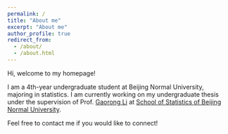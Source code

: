 ```yaml
---
permalink: /
title: "About me"
excerpt: "About me"
author_profile: true
redirect_from: 
  - /about/
  - /about.html
---
```


Hi, welcome to my homepage!

I am a 4th-year undergraduate student at Beijing Normal University, majoring in statistics. I am currently working on my undergraduate thesis under the supervision of Prof. [Gaorong Li](http://stat.bnu.edu.cn/ywjl/247618.htm) at [School of Statistics of Beijing Normal University](http://stat.bnu.edu.cn).

Feel free to contact me if you would like to connect!



